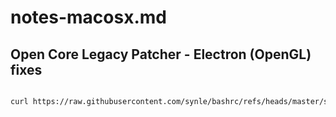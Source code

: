 # notes-macosx.md

## Open Core Legacy Patcher - Electron (OpenGL) fixes

```bash

curl https://raw.githubusercontent.com/synle/bashrc/refs/heads/master/software/scripts/mac/oclp-electron-fixes.py | python3

```
